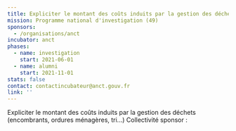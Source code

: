 ```yaml
---
title: Expliciter le montant des coûts induits par la gestion des déchets
mission: Programme national d'investigation (49)
sponsors:
  - /organisations/anct
incubator: anct
phases:
  - name: investigation
    start: 2021-06-01
  - name: alumni
    start: 2021-11-01
stats: false
contact: contactincubateur@anct.gouv.fr
link: ''
---
```

Expliciter le montant des coûts induits par la gestion des déchets (encombrants, ordures ménagères, tri...)
Collectivité sponsor : 
